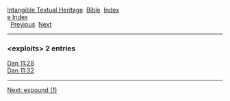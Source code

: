 [Intangible Textual Heritage](../../index)  [Bible](../index) 
[Index](index)   
[e Index](_e_)  
  [Previous](c03991)  [Next](c03993) 

------------------------------------------------------------------------

### &lt;exploits&gt; 2 entries

[Dan 11:28](../kjv/dan011.htm#028)  
[Dan 11:32](../kjv/dan011.htm#032)  

------------------------------------------------------------------------

[Next: expound (1)](c03993)
